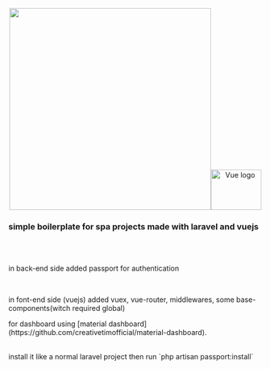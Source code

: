 <p align="center"><img src="https://res.cloudinary.com/dtfbvvkyp/image/upload/v1566331377/laravel-logolockup-cmyk-red.svg" width="400"><img width="100" src="https://camo.githubusercontent.com/728ce9f78c3139e76fa69925ad7cc502e32795d2/68747470733a2f2f7675656a732e6f72672f696d616765732f6c6f676f2e706e67" alt="Vue logo" data-canonical-src="https://vuejs.org/images/logo.png" style="max-width:80%;" height="80px"></p>

### simple boilerplate for spa projects made with laravel and vuejs
<br /><br />
<p>in back-end side added passport for authentication</p>
 <br />
 
<p>in font-end side (vuejs) added vuex, vue-router, middlewares, some base-components(witch required global)</p> 
<p>for dashboard using [material dashboard](https://github.com/creativetimofficial/material-dashboard).</p>

<br />
install it like a normal laravel project then run `php artisan passport:install`

